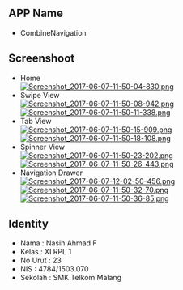 ## APP Name
- CombineNavigation
## Screenshoot
- Home <br>
[![Screenshot_2017-06-07-11-50-04-830.png](https://s16.postimg.org/3w8jx8fit/Screenshot_2017-06-07-11-50-04-830.png)](https://postimg.org/image/evtr8u5xt/)
- Swipe View <br>
[![Screenshot_2017-06-07-11-50-08-942.png](https://s30.postimg.org/9ddb93je9/Screenshot_2017-06-07-11-50-08-942.png)](https://postimg.org/image/sigkiuy25/)
[![Screenshot_2017-06-07-11-50-11-338.png](https://s30.postimg.org/u9arlwbcx/Screenshot_2017-06-07-11-50-11-338.png)](https://postimg.org/image/539tf2a2l/)
- Tab View <br>
[![Screenshot_2017-06-07-11-50-15-909.png](https://s17.postimg.org/i24hztxu7/Screenshot_2017-06-07-11-50-15-909.png)](https://postimg.org/image/soyb595zf/)
[![Screenshot_2017-06-07-11-50-18-108.png](https://s2.postimg.org/jdbdmjgah/Screenshot_2017-06-07-11-50-18-108.png)](https://postimg.org/image/7bfzse71x/)
- Spinner View <br>
[![Screenshot_2017-06-07-11-50-23-202.png](https://s11.postimg.org/c9nh02ohv/Screenshot_2017-06-07-11-50-23-202.png)](https://postimg.org/image/fgi0jp8xr/)
[![Screenshot_2017-06-07-11-50-26-443.png](https://s23.postimg.org/xm3xlyyqj/Screenshot_2017-06-07-11-50-26-443.png)](https://postimg.org/image/mza4gjql3/)
- Navigation Drawer <br>
[![Screenshot_2017-06-07-12-02-50-456.png](https://s10.postimg.org/t0o2nrqop/Screenshot_2017-06-07-12-02-50-456.png)](https://postimg.org/image/l7xevskph/)
[![Screenshot_2017-06-07-11-50-32-70.png](https://s21.postimg.org/oo2wefk7r/Screenshot_2017-06-07-11-50-32-70.png)](https://postimg.org/image/h83msmwib/)
[![Screenshot_2017-06-07-11-50-36-85.png](https://s17.postimg.org/e5caf68r3/Screenshot_2017-06-07-11-50-36-85.png)](https://postimg.org/image/ei3olcr0r/)
## Identity
- Nama : Nasih Ahmad F 
- Kelas : XI RPL 1 
- No Urut : 23 
- NIS : 4784/1503.070 
- Sekolah : SMK Telkom Malang

